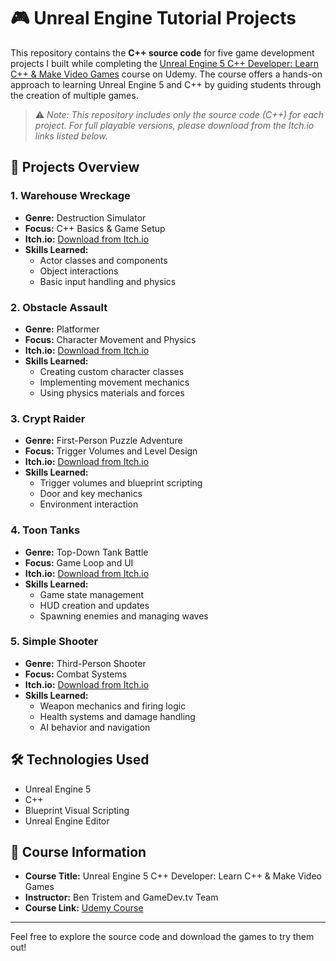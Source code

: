 # 🎮 Unreal Engine Tutorial Projects

This repository contains the **C++ source code** for five game development projects I built while completing the [Unreal Engine 5 C++ Developer: Learn C++ & Make Video Games](https://www.udemy.com/course/unrealcourse/) course on Udemy. The course offers a hands-on approach to learning Unreal Engine 5 and C++ by guiding students through the creation of multiple games.

> ⚠️ _Note: This repository includes only the source code (C++) for each project. For full playable versions, please download from the Itch.io links listed below._

## 🚀 Projects Overview

### 1. **Warehouse Wreckage**
- **Genre:** Destruction Simulator
- **Focus:** C++ Basics & Game Setup
- **Itch.io:** [Download from Itch.io](https://gaurang-2005.itch.io/warehouse-wreckage-udemy)
- **Skills Learned:**
  - Actor classes and components
  - Object interactions
  - Basic input handling and physics

### 2. **Obstacle Assault**
- **Genre:** Platformer
- **Focus:** Character Movement and Physics
- **Itch.io:** [Download from Itch.io](https://gaurang-2005.itch.io/obstacle-assault-udemy)
- **Skills Learned:**
  - Creating custom character classes
  - Implementing movement mechanics
  - Using physics materials and forces

### 3. **Crypt Raider**
- **Genre:** First-Person Puzzle Adventure
- **Focus:** Trigger Volumes and Level Design
- **Itch.io:** [Download from Itch.io](https://gaurang-2005.itch.io/crypt-raider-udemy)
- **Skills Learned:**
  - Trigger volumes and blueprint scripting
  - Door and key mechanics
  - Environment interaction

### 4. **Toon Tanks**
- **Genre:** Top-Down Tank Battle
- **Focus:** Game Loop and UI
- **Itch.io:** [Download from Itch.io](https://gaurang-2005.itch.io/toon-tanks-udemy)
- **Skills Learned:**
  - Game state management
  - HUD creation and updates
  - Spawning enemies and managing waves

### 5. **Simple Shooter**
- **Genre:** Third-Person Shooter
- **Focus:** Combat Systems
- **Itch.io:** [Download from Itch.io](https://gaurang-2005.itch.io/simple-shooter-udemy)
- **Skills Learned:**
  - Weapon mechanics and firing logic
  - Health systems and damage handling
  - AI behavior and navigation

## 🛠️ Technologies Used

- Unreal Engine 5
- C++
- Blueprint Visual Scripting
- Unreal Engine Editor

## 📖 Course Information

- **Course Title:** Unreal Engine 5 C++ Developer: Learn C++ & Make Video Games
- **Instructor:** Ben Tristem and GameDev.tv Team
- **Course Link:** [Udemy Course](https://www.udemy.com/course/unrealcourse/)

---

Feel free to explore the source code and download the games to try them out!


